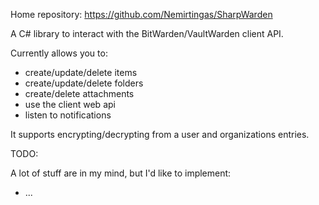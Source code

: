 Home repository: https://github.com/Nemirtingas/SharpWarden

A C# library to interact with the BitWarden/VaultWarden client API. 

Currently allows you to:

- create/update/delete items
- create/update/delete folders
- create/delete attachments
- use the client web api
- listen to notifications

It supports encrypting/decrypting from a user and organizations entries.

TODO:

A lot of stuff are in my mind, but I'd like to implement:

- ...